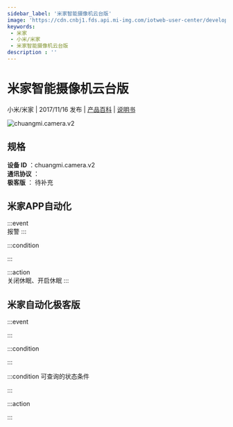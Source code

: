 ```yaml
---
sidebar_label: '米家智能摄像机云台版'
image: 'https://cdn.cnbj1.fds.api.mi-img.com/iotweb-user-center/developer_1679047512896X3eA5zy8.png?GalaxyAccessKeyId=AKVGLQWBOVIRQ3XLEW&Expires=9223372036854775807&Signature=uA2ceEzq4ZP/KazB0pF0NZaMah0='
keywords: 
 - 米家
 - 小米/米家
 - 米家智能摄像机云台版
description : ''
---
```

# 米家智能摄像机云台版

小米/米家 | 2017/11/16 发布 | [产品百科](https://home.mi.com/webapp/content/baike/product/index.html?model=chuangmi.camera.v2/) | [说明书](https://home.mi.com/views/introduction.html?model=chuangmi.camera.v2&region=cn)

![chuangmi.camera.v2](https://cdn.cnbj1.fds.api.mi-img.com/iotweb-user-center/developer_1679047512896X3eA5zy8.png?GalaxyAccessKeyId=AKVGLQWBOVIRQ3XLEW&Expires=9223372036854775807&Signature=uA2ceEzq4ZP/KazB0pF0NZaMah0=)

## 规格  
> 
**设备 ID** ：chuangmi.camera.v2  
**通讯协议** ：  
**极客版**  ： 待补充 


## 米家APP自动化  

:::event  
报警
:::

:::condition  

:::

:::action   
关闭休眠、开启休眠
:::

## 米家自动化极客版  

:::event  

:::

:::condition  

:::

:::condition 可查询的状态条件  

:::

:::action  

:::

        
